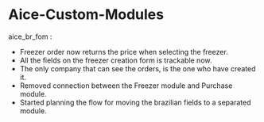 # Aice-Custom-Modules

aice_br_fom :
- Freezer order now returns the price when selecting the freezer.
- All the fields on the freezer creation form is trackable now.
- The only company that can see the orders, is the one who have created it.
- Removed connection between the Freezer module and Purchase module.
- Started planning the flow for moving the brazilian fields to a separated module.
